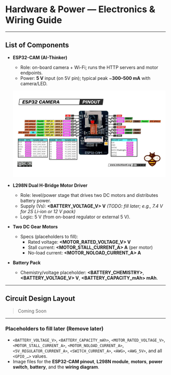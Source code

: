# Hardware & Power — Electronics & Wiring Guide
---

## List of Components

* **ESP32-CAM (AI-Thinker)**

  * Role: on-board camera + Wi-Fi; runs the HTTP servers and motor endpoints.
  * Power: **5 V** input (on 5V pin); typical peak ~**300–500 mA** with camera/LED.
  <p align="center">
    <img src="../src/Pinlayout_ESPCam.jpg" alt="ESP32-CAM pinout" width="500px" />
    </p>

* **L298N Dual H-Bridge Motor Driver**

  * Role: level/power stage that drives two DC motors and distributes battery power.
  * Supply (Vs): **<BATTERY_VOLTAGE_V> V** *(TODO: fill later; e.g., 7.4 V for 2S Li-ion or 12 V pack)*
  * Logic: 5 V (from on-board regulator or external 5 V).

* **Two DC Gear Motors**

  * Specs (placeholders to fill):
    * Rated voltage: **<MOTOR_RATED_VOLTAGE_V> V**
    * Stall current: **<MOTOR_STALL_CURRENT_A> A** (per motor)
    * No-load current: **<MOTOR_NOLOAD_CURRENT_A> A**

* **Battery Pack**

  * Chemistry/voltage placeholder: **<BATTERY_CHEMISTRY>**, **<BATTERY_VOLTAGE_V> V**, **<BATTERY_CAPACITY_mAh> mAh**.

---

## Circuit Design Layout

> Coming Soon

---

### Placeholders to fill later (Remove later)

* `<BATTERY_VOLTAGE_V>`, `<BATTERY_CAPACITY_mAh>`, `<MOTOR_RATED_VOLTAGE_V>`, `<MOTOR_STALL_CURRENT_A>`, `<MOTOR_NOLOAD_CURRENT_A>`, `<5V_REGULATOR_CURRENT_A>`, `<SWITCH_CURRENT_A>`, `<AWG>`, `<AWG_5V>`, and all `<GPIO_…>` values.
* Image files for the **ESP32-CAM pinout**, **L298N module**, **motors**, **power switch**, **battery**, and the **wiring diagram**.